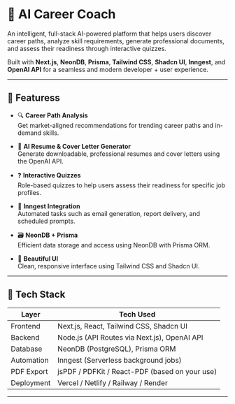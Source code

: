 # 🧠 AI Career Coach

An intelligent, full-stack AI-powered platform that helps users discover career paths, analyze skill requirements, generate professional documents, and assess their readiness through interactive quizzes.

Built with **Next.js**, **NeonDB**, **Prisma**, **Tailwind CSS**, **Shadcn UI**, **Inngest**, and **OpenAI API** for a seamless and modern developer + user experience.

---

## 🚀 Featuress

- 🔍 **Career Path Analysis**  
  Get market-aligned recommendations for trending career paths and in-demand skills.

- 📝 **AI Resume & Cover Letter Generator**  
  Generate downloadable, professional resumes and cover letters using the OpenAI API.

- ❓ **Interactive Quizzes**  
  Role-based quizzes to help users assess their readiness for specific job profiles.

- 🔄 **Inngest Integration**  
  Automated tasks such as email generation, report delivery, and scheduled prompts.

- 🗃️ **NeonDB + Prisma**  
  Efficient data storage and access using NeonDB with Prisma ORM.

- 🎨 **Beautiful UI**  
  Clean, responsive interface using Tailwind CSS and Shadcn UI.

---

## 🧰 Tech Stack

| Layer       | Tech Used                                      |
|-------------|------------------------------------------------|
| Frontend    | Next.js, React, Tailwind CSS, Shadcn UI        |
| Backend     | Node.js (API Routes via Next.js), OpenAI API   |
| Database    | NeonDB (PostgreSQL), Prisma ORM                |
| Automation  | Inngest (Serverless background jobs)           |
| PDF Export  | jsPDF / PDFKit / React-PDF (based on your use) |
| Deployment  | Vercel / Netlify / Railway / Render            |

---



